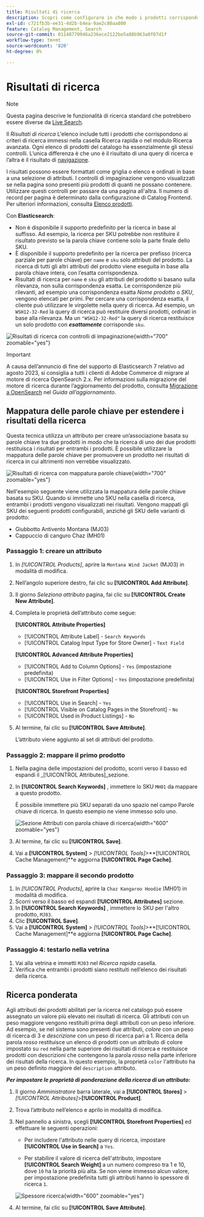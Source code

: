 ```yaml
---
title: Risultati di ricerca
description: Scopri come configurare in che modo i prodotti corrispondono ai criteri di ricerca immessi nella casella Ricerca rapida o nel modulo Ricerca avanzata.
exl-id: c721fb3b-ee31-4d2b-b4ea-9ae2c80aa800
feature: Catalog Management, Search
source-git-commit: 01148770946a236ece2122be5a88b963a0f07d1f
workflow-type: tm+mt
source-wordcount: '820'
ht-degree: 0%

---
```


# Risultati di ricerca

>[!NOTE]
>
>Questa pagina descrive le funzionalità di ricerca standard che potrebbero essere diverse da [Live Search](https://experienceleague.adobe.com/docs/commerce-merchant-services/live-search/overview.html).

Il _Risultati di ricerca_ L&#39;elenco include tutti i prodotti che corrispondono ai criteri di ricerca immessi nella casella Ricerca rapida o nel modulo Ricerca avanzata. Ogni elenco di prodotti del catalogo ha essenzialmente gli stessi controlli. L’unica differenza è che uno è il risultato di una query di ricerca e l’altra è il risultato di [navigazione](navigation.md).

I risultati possono essere formattati come griglia o elenco e ordinati in base a una selezione di attributi. I controlli di impaginazione vengono visualizzati se nella pagina sono presenti più prodotti di quanti ne possano contenere. Utilizzare questi controlli per passare da una pagina all&#39;altra. Il numero di record per pagina è determinato dalla configurazione di Catalog Frontend. Per ulteriori informazioni, consulta [Elenco prodotti](navigation-product-listings.md).

Con **Elasticsearch**:

- Non è disponibile il supporto predefinito per la ricerca in base al suffisso. Ad esempio, la ricerca per SKU potrebbe non restituire il risultato previsto se la parola chiave contiene solo la parte finale dello SKU.
- È disponibile il supporto predefinito per la ricerca per prefisso (ricerca parziale per parole chiave) per `name` e `sku` solo attributi del prodotto. La ricerca di tutti gli altri attributi del prodotto viene eseguita in base alla parola chiave intera, con l’esatta corrispondenza.
- Risultati di ricerca per `name` e `sku` gli attributi del prodotto si basano sulla rilevanza, non sulla corrispondenza esatta. Le corrispondenze più rilevanti, ad esempio una corrispondenza esatta _Nome prodotto_ o _SKU_, vengono elencati per primi. Per cercare una corrispondenza esatta, il cliente può utilizzare le virgolette nella query di ricerca. Ad esempio, un `WSH12-32-Red` la query di ricerca può restituire diversi prodotti, ordinati in base alla rilevanza. Ma un `"WSH12-32-Red"` la query di ricerca restituisce un solo prodotto con **_esattamente_** corrisponde `sku`.

![Risultati di ricerca con controlli di impaginazione](./assets/storefront-search-results-shorts.png){width="700" zoomable="yes"}

>[!IMPORTANT]
>
>A causa dell’annuncio di fine del supporto di Elasticsearch 7 relativo ad agosto 2023, si consiglia a tutti i clienti di Adobe Commerce di migrare al motore di ricerca OpenSearch 2.x. Per informazioni sulla migrazione del motore di ricerca durante l’aggiornamento del prodotto, consulta [Migrazione a OpenSearch](https://experienceleague.adobe.com/docs/commerce-operations/upgrade-guide/prepare/opensearch-migration.html) nel _Guida all’aggiornamento_.

## Mappatura delle parole chiave per estendere i risultati della ricerca

Questa tecnica utilizza un attributo per creare un’associazione basata su parole chiave tra due prodotti in modo che la ricerca di uno dei due prodotti restituisca i risultati per entrambi i prodotti. È possibile utilizzare la mappatura delle parole chiave per promuovere un prodotto nei risultati di ricerca in cui altrimenti non verrebbe visualizzato.

![Risultati di ricerca con mappatura parole chiave](./assets/storefront-search-results-extended.png){width="700" zoomable="yes"}

Nell&#39;esempio seguente viene utilizzata la mappatura delle parole chiave basata su SKU. Quando si immette uno SKU nella casella di ricerca, entrambi i prodotti vengono visualizzati nei risultati. Vengono mappati gli SKU dei seguenti prodotti configurabili, anziché gli SKU delle varianti di prodotto:

- Giubbotto Antivento Montana (MJ03)
- Cappuccio di canguro Chaz (MH01)

### Passaggio 1: creare un attributo

1. In _[!UICONTROL Products]_, aprire la `Montana Wind Jacket` (MJ03) in modalità di modifica.
1. Nell’angolo superiore destro, fai clic su **[!UICONTROL Add Attribute]**.
1. Il giorno _Seleziona attributo_ pagina, fai clic su **[!UICONTROL Create New Attribute]**.
1. Completa le proprietà dell’attributo come segue:

   **[!UICONTROL Attribute Properties]**

   - [!UICONTROL Attribute Label]  - `Search Keywords`
   - [!UICONTROL Catalog Input Type for Store Owner] - `Text Field`

   **[!UICONTROL Advanced Attribute Properties]**

   - [!UICONTROL Add to Column Options] - `Yes` (impostazione predefinita)
   - [!UICONTROL Use in Filter Options] - `Yes` (impostazione predefinita)

   **[!UICONTROL Storefront Properties]**

   - [!UICONTROL Use in Search] - `Yes`
   - [!UICONTROL Visible on Catalog Pages in the Storefront] - `No`
   - [!UICONTROL Used in Product Listings] - `No`

1. Al termine, fai clic su **[!UICONTROL Save Attribute]**.

   L’attributo viene aggiunto al set di attributi del prodotto.

### Passaggio 2: mappare il primo prodotto

1. Nella pagina delle impostazioni del prodotto, scorri verso il basso ed espandi il _[!UICONTROL Attributes]_sezione.
1. In **[!UICONTROL Search Keywords]** , immettere lo SKU `MH01` da mappare a questo prodotto.

   È possibile immettere più SKU separati da uno spazio nel campo Parole chiave di ricerca. In questo esempio ne viene immesso solo uno.

   ![Sezione Attributi con parola chiave di ricerca](./assets/search-keywords-attribute.png){width="600" zoomable="yes"}

1. Al termine, fai clic su **[!UICONTROL Save]**.
1. Vai a **[!UICONTROL System]** > _[!UICONTROL Tools]_>**[!UICONTROL Cache Management]**e aggiorna **[!UICONTROL Page Cache]**.

### Passaggio 3: mappare il secondo prodotto

1. In _[!UICONTROL Products]_, aprire la `Chaz Kangaroo Hoodie` (MH01) in modalità di modifica.
1. Scorri verso il basso ed espandi **[!UICONTROL Attributes]** sezione.
1. In **[!UICONTROL Search Keywords]** , immettere lo SKU per l&#39;altro prodotto, `MJ03`.
1. Clic **[!UICONTROL Save]**.
1. Vai a **[!UICONTROL System]** > _[!UICONTROL Tools]_>**[!UICONTROL Cache Management]**e aggiorna **[!UICONTROL Page Cache]**.

### Passaggio 4: testarlo nella vetrina

1. Vai alla vetrina e immetti `MJ03` nel _Ricerca rapida_ casella.
1. Verifica che entrambi i prodotti siano restituiti nell’elenco dei risultati della ricerca.

## Ricerca ponderata

Agli attributi dei prodotti abilitati per la ricerca nel catalogo può essere assegnato un valore più elevato nei risultati di ricerca. Gli attributi con un peso maggiore vengono restituiti prima degli attributi con un peso inferiore. Ad esempio, se nel sistema sono presenti due attributi, _colore_ con un peso di ricerca di 3 e _descrizione_ con un peso di ricerca pari a 1. Ricerca della parola _rosso_ restituisce un elenco di prodotti con un attributo di colore impostato su `red` nella parte superiore dei risultati di ricerca e restituisce prodotti con descrizioni che contengono la parola _rosso_ nella parte inferiore dei risultati della ricerca. In questo esempio, la proprietà `color` l&#39;attributo ha un peso definito maggiore del `description` attributo.

**_Per impostare le proprietà di ponderazione della ricerca di un attributo:_**

1. Il giorno _Amministratore_ barra laterale, vai a **[!UICONTROL Stores]** > _[!UICONTROL Attributes]_>**[!UICONTROL Product]**.

1. Trova l’attributo nell’elenco e aprilo in modalità di modifica.

1. Nel pannello a sinistra, scegli **[!UICONTROL Storefront Properties]** ed effettuare le seguenti operazioni:

   - Per includere l&#39;attributo nelle query di ricerca, impostare **[!UICONTROL Use in Search]** a `Yes`.

   - Per stabilire il valore di ricerca dell&#39;attributo, impostare **[!UICONTROL Search Weight]** a un numero compreso tra 1 e 10, dove `10` ha la priorità più alta. Se non viene immesso alcun valore, per impostazione predefinita tutti gli attributi hanno lo spessore di ricerca `1`.

   ![Spessore ricerca](./assets/search-weight.png){width="600" zoomable="yes"}

1. Al termine, fai clic su **[!UICONTROL Save Attribute]**.
